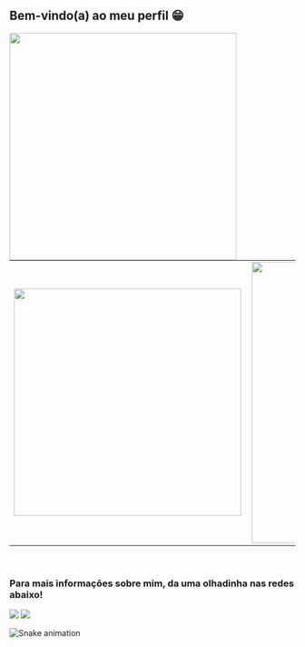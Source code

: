 ## Bem-vindo(a) ao meu perfil 😁

<img width="400px" align="left" src="https://github-readme-stats.vercel.app/api/top-langs/?username=seu_usuário&hide=html&layout=compact&theme=buefy" />  
<center>
<table>
    <tr>
        <td><img width="400px" align="left" src="https://github-readme-stats.vercel.app/api/top-langs/?username=seu_usuário&hide=html&layout=compact&theme=buefy" /></td>
        <td><img width="495px" align="left" src="https://github-readme-stats.vercel.app/api?username=seu_usuário&theme=buefy"/></td>
    </tr>   
</table>
</center>  
 <br>
 
  ### Para mais informações sobre mim, da uma olhadinha nas redes abaixo!
 
<div> 
  <a href = "mailto:emilycristhine92@gmail.com"><img src="https://img.shields.io/badge/-Gmail-%23333?style=for-the-badge&logo=gmail&logoColor=white" target="_blank"></a>
  <a href="https://www.linkedin.com/in/emilyluiz-7b1592143" target="_blank"><img src="https://img.shields.io/badge/-LinkedIn-%230077B5?style=for-the-badge&logo=linkedin&logoColor=white" target="_blank"></a> 
 
  ![Snake animation](https://github.com/emilycristine/emilycristine/blob/output/github-contribution-grid-snake.svg)

</div>
